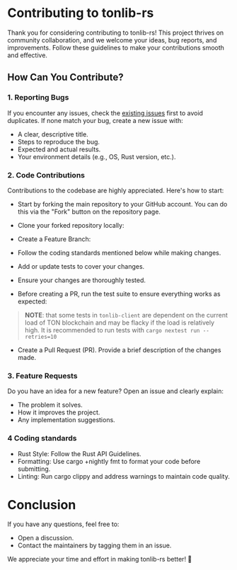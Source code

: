 # Contributing to tonlib-rs

Thank you for considering contributing to tonlib-rs! This project thrives on community collaboration, and we welcome your ideas, bug reports, and improvements. Follow these guidelines to make your contributions smooth and effective.


## How Can You Contribute?

### 1. Reporting Bugs
If you encounter any issues, check the [existing issues](https://github.com/ston-fi/tonlib-rs/issues) first to avoid duplicates. If none match your bug, create a new issue with:
  
* A clear, descriptive title.
* Steps to reproduce the bug.
* Expected and actual results.
* Your environment details (e.g., OS, Rust version, etc.).


### 2. Code Contributions
Contributions to the codebase are highly appreciated. Here's how to start:
    
- Start by forking the main repository to your GitHub account. You can do this via the "Fork" button on the repository page.

- Clone your forked repository locally:


- Create a Feature Branch:

- Follow the coding standards mentioned below while making changes. 
- Add or update tests to cover your changes.
- Ensure your changes are thoroughly tested.

- Before creating a PR, run the test suite to ensure everything works as expected:

> **__NOTE__**: that some tests in ```tonlib-client``` are dependent on the current load of TON blockchain and may be flacky if the load is relatively high. 
It is recommended to run tests with  ```cargo nextest run --retries=10```  

- Create a Pull Request (PR). Provide a brief description of the changes made.


### 3. Feature Requests

Do you have an idea for a new feature? Open an issue and clearly explain:
* The problem it solves.
* How it improves the project.
* Any implementation suggestions.


### 4 Coding standards

- Rust Style: Follow the Rust API Guidelines.
- Formatting: Use cargo +nightly fmt to format your code before submitting.
- Linting: Run cargo clippy and address warnings to maintain code quality.

# Conclusion

If you have any questions, feel free to:
- Open a discussion.
- Contact the maintainers by tagging them in an issue.

We appreciate your time and effort in making tonlib-rs better! 🚀